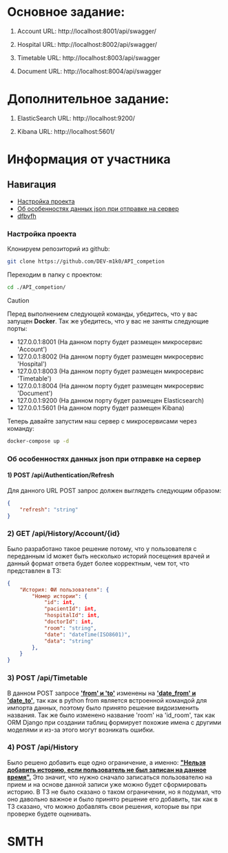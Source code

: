 # Основное задание:

1. Account URL: http://localhost:8001/api/swagger/

2. Hospital URL: http://localhost:8002/api/swagger/

3. Timetable URL: http://localhost:8003/api/swagger

4. Document URL: http://localhost:8004/api/swagger

# Дополнительное задание:

1. ElasticSearch URL: http://localhost:9200/

2. Kibana URL: http://localhost:5601/

# Информация от участника

## Навигация
* [Настройка проекта](#настройка-проекта)
* [Об особенностях данных json при отправке на сервер](#)
* [dfbvfh](#об-особенностях-данных-json-при-отправке-на-сервер)

### Настройка проекта
Клонируем репозиторий из github:
```bash
git clone https://github.com/DEV-m1k0/API_competion
```
Переходим в папку с проектом:
```bash
cd ./API_competion/
```

> [!CAUTION]
> Перед выполнением следующей команды, убедитесь, что у вас запущен **Docker**. Так же убедитесь, что у вас не заняты следующие порты:
> * 127.0.0.1:8001 (На данном порту будет размещен микросервис 'Account')
> * 127.0.0.1:8002 (На данном порту будет размещен микросервис 'Hospital')
> * 127.0.0.1:8003 (На данном порту будет размещен микросервис 'Timetable')
> * 127.0.0.1:8004 (На данном порту будет размещен микросервис 'Document')
> * 127.0.0.1:9200 (На данном порту будет размещен Elasticsearch)
> * 127.0.0.1:5601 (На данном порту будет размещен Kibana)

Теперь давайте запустим наш сервер с микросервисами через команду:
```bash
docker-compose up -d
```

### Об особенностях данных json при отправке на сервер


#### 1) POST /api/Authentication/Refresh
Для данного URL POST запрос должен выглядеть следующим образом:
```json 
{
	"refresh": "string"
}
```

### 2) GET /api/History/Account/{id}
Было разработано такое решение потому, что у пользователя с переданным id может быть несколько историй посещения врачей и данный формат ответа будет более корректным, чем тот, что представлен в ТЗ:

```json
{
    "История: ФИ пользователя": {
        "Номер истории": {
            "id": int,
            "pacientId": int,
            "hospitalId": int,
            "doctorId": int,
            "room": "stгing",
            "date": "dateTime(ISO8601)",
            "data": "string"
        },
    }
}
```

### 3) POST /api/Timetable
В данном POST запросе <strong><u>'from' и 'to'</u></strong> изменены на <strong><u>'date_from' и 'date_to'</u></strong>, так как в python from является встроенной командой для импорта данных, поэтому было принято решение видоизменить названия.
Так же было изменено название 'room' на 'id_room', так как ORM Django при создании таблиц формирует похожие имена с другими моделями и из-за этого могут возникать ошибки.

### 4) POST /api/History
Было решено добавить еще одно ограничение, а именно: <strong><u>"Нельзя добавить историю, если пользователь не был записан на данное время".</u></strong> Это значит, что нужно сначало записаться пользователю на прием и на основе данной записи уже можно будет сформировать историю.
В ТЗ не было сказано о таком ограничении, но я подумал, что оно давольно важное и было принято решение его добавить, так как в ТЗ сказано, что можно добавлять свои решения, которые вы при проверке будете оценивать.



# SMTH